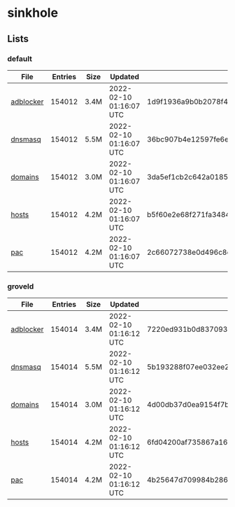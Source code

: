 # sinkhole

## Lists

### default

|File|Entries|Size|Updated|Hash|
|-|-|-|-|-|
|[adblocker](https://raw.githubusercontent.com/groveld/sinkhole/lists/default/adblocker.txt)|154012|3.4M|2022-02-10 01:16:07 UTC|1d9f1936a9b0b2078f45cbf25bbe29c6bbbb4c964d4b3c838793b6eee1a5f8c0|
|[dnsmasq](https://raw.githubusercontent.com/groveld/sinkhole/lists/default/dnsmasq.txt)|154012|5.5M|2022-02-10 01:16:07 UTC|36bc907b4e12597fe6efdc1400c6099908a1a765d49a70cebee47ed761ab1f2e|
|[domains](https://raw.githubusercontent.com/groveld/sinkhole/lists/default/domains.txt)|154012|3.0M|2022-02-10 01:16:07 UTC|3da5ef1cb2c642a01850948fa1ad72e8c52c3cd904da879b0041d1c01847eb46|
|[hosts](https://raw.githubusercontent.com/groveld/sinkhole/lists/default/hosts.txt)|154012|4.2M|2022-02-10 01:16:07 UTC|b5f60e2e68f271fa3484a07c6ac975812934533c15ddeceb6d9cb28463caf44f|
|[pac](https://raw.githubusercontent.com/groveld/sinkhole/lists/default/pac.txt)|154012|4.2M|2022-02-10 01:16:07 UTC|2c66072738e0d496c8d10abd39f28c45082007f792a372d877a58f6ac9f451ac|

### groveld

|File|Entries|Size|Updated|Hash|
|-|-|-|-|-|
|[adblocker](https://raw.githubusercontent.com/groveld/sinkhole/lists/groveld/adblocker.txt)|154014|3.4M|2022-02-10 01:16:12 UTC|7220ed931b0d8370939ffa5f6d7cc60bd2331b042fd9a3f5aa931303c714623f|
|[dnsmasq](https://raw.githubusercontent.com/groveld/sinkhole/lists/groveld/dnsmasq.txt)|154014|5.5M|2022-02-10 01:16:12 UTC|5b193288f07ee032ee2efa0e212017a49e49e0fc24819cb43d760adbccb73d5c|
|[domains](https://raw.githubusercontent.com/groveld/sinkhole/lists/groveld/domains.txt)|154014|3.0M|2022-02-10 01:16:12 UTC|4d00db37d0ea9154f7b4be57ddaac5c78a89823ee472da1e2b99a617cff2f892|
|[hosts](https://raw.githubusercontent.com/groveld/sinkhole/lists/groveld/hosts.txt)|154014|4.2M|2022-02-10 01:16:12 UTC|6fd04200af735867a16cf1252c46a9a9c256b14d1558966ed483d92099d50502|
|[pac](https://raw.githubusercontent.com/groveld/sinkhole/lists/groveld/pac.txt)|154014|4.2M|2022-02-10 01:16:12 UTC|4b25647d709984b2869ec53fc89631c8837f0f88278faeeb6a6445cbabcdfd92|
